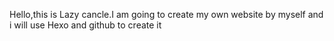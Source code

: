 Hello,this is Lazy cancle.I am going to create my own website by myself and i will use Hexo and github to create it
